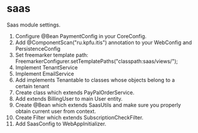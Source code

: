 # saas

Saas module settings.

1. Configure @Bean PaymentConfig in your CoreConfig.
2. Add @ComponentScan("ru.kpfu.itis") annotation to your WebConfig and PersistenceConfig
3. Set freemarker template path: FreemarkerConfigurer.setTemplatePaths("classpath:saas/views/");
4. Implement TenantService
5. Implement EmailService
6. Add implements Tenantable to classes whose objects belong to a certain tenant
7. Create class which extends PayPalOrderService.
8. Add extends BillingUser to main User entity.
9. Create @Bean which extends SaasUtils and make sure you properly obtain current user from context.
10. Create Filter which extends SubscriptionCheckFilter.
11. Add SaasConfig to WebAppInitializer.
